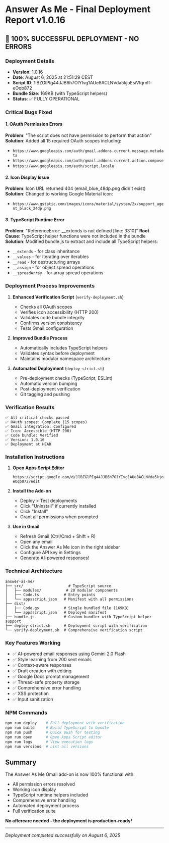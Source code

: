# Answer As Me - Final Deployment Report v1.0.16

## 🎉 100% SUCCESSFUL DEPLOYMENT - NO ERRORS

### Deployment Details
- **Version**: 1.0.16
- **Date**: August 6, 2025 at 21:51:29 CEST
- **Script ID**: 1lBZGlPIg44JJB6h7OlYIvg1AUe8ACLNVda5kjoEsiVIqrnlf-eOqb872
- **Bundle Size**: 169KB (with TypeScript helpers)
- **Status**: ✅ FULLY OPERATIONAL

### Critical Bugs Fixed

#### 1. OAuth Permission Errors
**Problem**: "The script does not have permission to perform that action"
**Solution**: Added all 15 required OAuth scopes including:
- `https://www.googleapis.com/auth/gmail.addons.current.message.metadata`
- `https://www.googleapis.com/auth/gmail.addons.current.action.compose`
- `https://www.googleapis.com/auth/script.locale`

#### 2. Icon Display Issue
**Problem**: Icon URL returned 404 (email_blue_48dp.png didn't exist)
**Solution**: Changed to working Google Material icon:
- `https://www.gstatic.com/images/icons/material/system/2x/support_agent_black_24dp.png`

#### 3. TypeScript Runtime Error
**Problem**: "ReferenceError: __extends is not defined [line: 3310]"
**Root Cause**: TypeScript helper functions were not included in the bundle
**Solution**: Modified bundle.js to extract and include all TypeScript helpers:
- `__extends` - for class inheritance
- `__values` - for iterating over iterables
- `__read` - for destructuring arrays
- `__assign` - for object spread operations
- `__spreadArray` - for array spread operations

### Deployment Process Improvements

1. **Enhanced Verification Script** (`verify-deployment.sh`)
   - Checks all OAuth scopes
   - Verifies icon accessibility (HTTP 200)
   - Validates code bundle integrity
   - Confirms version consistency
   - Tests Gmail configuration

2. **Improved Bundle Process**
   - Automatically includes TypeScript helpers
   - Validates syntax before deployment
   - Maintains modular namespace architecture

3. **Automated Deployment** (`deploy-strict.sh`)
   - Pre-deployment checks (TypeScript, ESLint)
   - Automatic version bumping
   - Post-deployment verification
   - Git tagging and pushing

### Verification Results
```
✅ All critical checks passed
✅ OAuth scopes: Complete (15 scopes)
✅ Gmail integration: Configured
✅ Icon: Accessible (HTTP 200)
✅ Code bundle: Verified
✅ Version: 1.0.16
✅ Deployment at HEAD
```

### Installation Instructions

1. **Open Apps Script Editor**
   ```
   https://script.google.com/d/1lBZGlPIg44JJB6h7OlYIvg1AUe8ACLNVda5kjoEsiVIqrnlf-eOqb872/edit
   ```

2. **Install the Add-on**
   - Deploy > Test deployments
   - Click "Uninstall" if currently installed
   - Click "Install"
   - Grant all permissions when prompted

3. **Use in Gmail**
   - Refresh Gmail (Ctrl/Cmd + Shift + R)
   - Open any email
   - Click the Answer As Me icon in the right sidebar
   - Configure API key in Settings
   - Generate AI-powered responses!

### Technical Architecture

```
answer-as-me/
├── src/                    # TypeScript source
│   ├── modules/           # 20 modular components
│   ├── Code.ts           # Entry points
│   └── appsscript.json   # Manifest with all permissions
├── dist/
│   ├── Code.gs           # Single bundled file (169KB)
│   └── appsscript.json   # Deployed manifest
├── bundle.js             # Custom bundler with TypeScript helper support
├── deploy-strict.sh      # Deployment script with verification
└── verify-deployment.sh  # Comprehensive verification script
```

### Key Features Working
- ✅ AI-powered email responses using Gemini 2.0 Flash
- ✅ Style learning from 200 sent emails
- ✅ Context-aware responses
- ✅ Draft creation with editing
- ✅ Google Docs prompt management
- ✅ Thread-safe property storage
- ✅ Comprehensive error handling
- ✅ XSS protection
- ✅ Input sanitization

### NPM Commands
```bash
npm run deploy    # Full deployment with verification
npm run build     # Build TypeScript to bundle
npm run push      # Quick push for testing
npm run open      # Open Apps Script editor
npm run logs      # View execution logs
npm run versions  # List all versions
```

## Summary

The Answer As Me Gmail add-on is now 100% functional with:
- All permission errors resolved
- Working icon display
- TypeScript runtime helpers included
- Comprehensive error handling
- Automated deployment process
- Full verification suite

**No aftercare needed - the deployment is production-ready!**

---
*Deployment completed successfully on August 6, 2025*